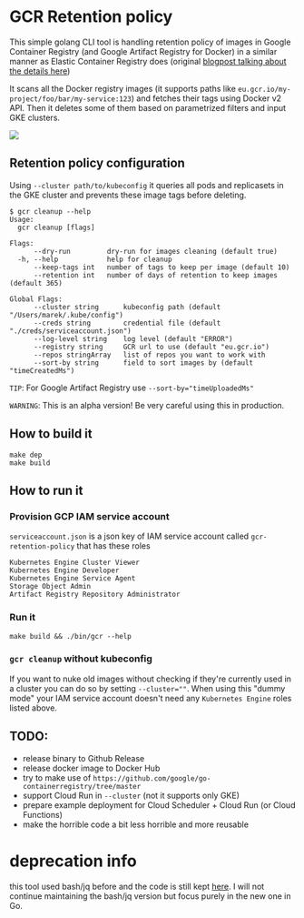 # GCR Retention policy
This simple golang CLI tool is handling retention policy of images in Google Container Registry (and Google Artifact Registry for Docker) in a similar manner as Elastic Container Registry does (original [blogpost talking about the details here](https://blog.marekbartik.com/posts/2019-09-26_google-container-registry-lifecycle-policy-for-images-retention/))

It scans all the Docker registry images (it supports paths like `eu.gcr.io/my-project/foo/bar/my-service:123`) and fetches their tags using Docker v2 API. Then it deletes some of them based on parametrized filters and input GKE clusters.

![](/assets/render.gif)

## Retention policy configuration

Using `--cluster path/to/kubeconfig` it queries all pods and replicasets in the GKE cluster and prevents these image tags before deleting.

```shell
$ gcr cleanup --help
Usage:
  gcr cleanup [flags]

Flags:
      --dry-run         dry-run for images cleaning (default true)
  -h, --help            help for cleanup
      --keep-tags int   number of tags to keep per image (default 10)
      --retention int   number of days of retention to keep images (default 365)

Global Flags:
      --cluster string      kubeconfig path (default "/Users/marek/.kube/config")
      --creds string        credential file (default "./creds/serviceaccount.json")
      --log-level string    log level (default "ERROR")
      --registry string     GCR url to use (default "eu.gcr.io")
      --repos stringArray   list of repos you want to work with
      --sort-by string      field to sort images by (default "timeCreatedMs")
```

`TIP`: For Google Artifact Registry use `--sort-by="timeUploadedMs"`

`WARNING`: This is an alpha version! Be very careful using this in production.

## How to build it
```shell
make dep
make build
```

## How to run it

### Provision GCP IAM service account
`serviceaccount.json` is a json key of IAM service account called `gcr-retention-policy` that has these roles

```
Kubernetes Engine Cluster Viewer
Kubernetes Engine Developer
Kubernetes Engine Service Agent
Storage Object Admin
Artifact Registry Repository Administrator
```

### Run it

```shell
make build && ./bin/gcr --help
```

### `gcr cleanup` without kubeconfig

If you want to nuke old images without checking if they're currently used in a cluster you can do so by setting `--cluster=""`. When using this "dummy mode" your IAM service account doesn't need any `Kubernetes Engine` roles listed above.

## TODO:
- release binary to Github Release
- release docker image to Docker Hub
- try to make use of `https://github.com/google/go-containerregistry/tree/master`
- support Cloud Run in `--cluster` (not it supports only GKE)
- prepare example deployment for Cloud Scheduler + Cloud Run (or Cloud Functions)
- make the horrible code a bit less horrible and more reusable

# deprecation info
this tool used bash/jq before and the code is still kept [here](https://github.com/marekaf/gcr-lifecycle-policy/releases/tag/0.1). I will not continue maintaining the bash/jq version but focus purely in the new one in Go.
